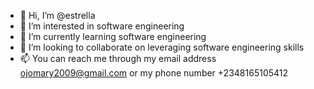 - 👋 Hi, I’m @estrella
- 👀 I’m interested in software engineering 
- 🌱 I’m currently learning software engineering 
- 💞️ I’m looking to collaborate on leveraging software engineering skills
- 📫 You can reach me through my email address ojomary2009@gmail.com or my phone number +2348165105412

<!---
maryux22/maryux22 is a ✨ special ✨ repository because its `README.md` (this file) appears on your GitHub profile.
You can click the Preview link to take a look at your changes.
--->
